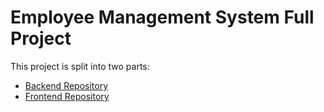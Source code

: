 # Employee Management System Full Project

This project is split into two parts:

- [Backend Repository](https://github.com/MrudulaGajulapalli/Employee-Managament-System-Backend)
- [Frontend Repository](https://github.com/MrudulaGajulapalli/Employee-Managament-System-Frontend)
